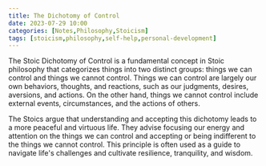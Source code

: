 ```yaml
---
title: The Dichotomy of Control
date: 2023-07-29 10:00
categories: [Notes,Philosophy,Stoicism]
tags: [stoicism,philosophy,self-help,personal-development]
---
```


The Stoic Dichotomy of Control is a fundamental concept in Stoic philosophy that categorizes things into two distinct groups:
things we can control and things we cannot control.
Things we can control are largely our own behaviors, thoughts, and reactions, such as our judgments, desires, aversions, and actions. On the other hand, things we cannot control include external events, circumstances, and the actions of others.

The Stoics argue that understanding and accepting this dichotomy leads to a more peaceful and virtuous life.
They advise focusing our energy and attention on the things we can control and accepting or being indifferent to the things we cannot control.
This principle is often used as a guide to navigate life's challenges and cultivate resilience, tranquility, and wisdom.
